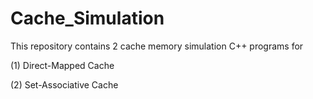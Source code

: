 # Cache_Simulation
This repository contains 2 cache memory simulation C++ programs for 

(1) Direct-Mapped Cache 

(2) Set-Associative Cache
